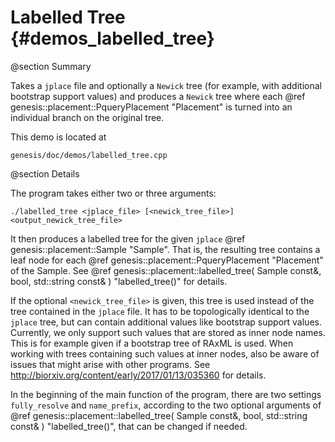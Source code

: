 Labelled Tree {#demos_labelled_tree}
===========

@section Summary

Takes a `jplace` file and optionally a `Newick` tree (for example, with additional bootstrap
support values) and produces a `Newick` tree where each
@ref genesis::placement::PqueryPlacement "Placement" is turned into an individual branch on the
original tree.

This demo is located at

    genesis/doc/demos/labelled_tree.cpp

@section Details

The program takes either two or three arguments:

    ./labelled_tree <jplace_file> [<newick_tree_file>] <output_newick_tree_file>

It then produces a labelled tree for the given `jplace` @ref genesis::placement::Sample "Sample".
That is, the resulting tree contains a leaf node for each
@ref genesis::placement::PqueryPlacement "Placement" of the Sample.
See @ref genesis::placement::labelled_tree( Sample const&, bool, std::string const& ) "labelled_tree()"
for details.

If the optional `<newick_tree_file>` is given, this tree is used instead of the tree contained in
the `jplace` file. It has to be topologically identical to the `jplace` tree, but can contain
additional values like bootstrap support values. Currently, we only support such values that are
stored as inner node names. This is for example given if a bootstrap tree of RAxML is used.
When working with trees containing such values at inner nodes, also be aware of issues that might
arise with other programs. See http://biorxiv.org/content/early/2017/01/13/035360 for details.

In the beginning of the main function of the program, there are two settings `fully_resolve` and
`name_prefix`, according to the two optional arguments of
@ref genesis::placement::labelled_tree( Sample const&, bool, std::string const& ) "labelled_tree()",
that can be changed if needed.
